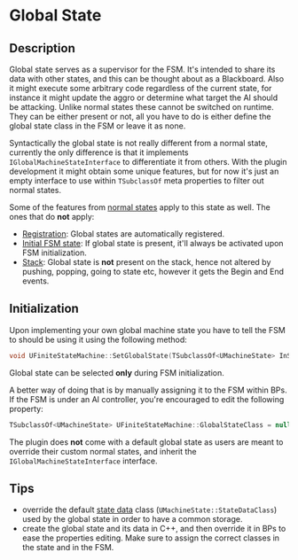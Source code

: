 ﻿# Global State

## Description

Global state serves as a supervisor for the FSM. It's intended to share its data with other states, and this can be
thought about as a Blackboard. Also it might execute some arbitrary code regardless of the current state, for
instance it might update the aggro or determine what target the AI should be attacking. Unlike normal states these
cannot be switched on runtime. They can be either present or not, all you have to do is either define the global
state class in the FSM or leave it as none.

Syntactically the global state is not really different from a normal state, currently the only difference is that it
implements `IGlobalMachineStateInterface` to differentiate it from others. With the plugin development it might obtain
some unique features, but for now it's just an empty interface to use within `TSubclassOf` meta properties to filter out
normal states.

Some of the features from [normal states](NormalState.md) apply to this state as well. The ones that do **not** apply:
- [Registration](NormalState.md#registration): Global states are automatically registered.
- [Initial FSM state](NormalState.md#initial-fsm-state): If global state is present, it'll always be activated upon FSM 
  initialization.
- [Stack](NormalState.md#stack): Global state is **not** present on the stack, hence not altered by pushing, popping, 
  going to state etc, however it gets the Begin and End events.

## Initialization

Upon implementing your own global machine state you have to tell the FSM to should be using it using the following
method:

```c++
void UFiniteStateMachine::SetGlobalState(TSubclassOf<UMachineState> InStateClass);
```

Global state can be selected **only** during FSM initialization.

A better way of doing that is by manually assigning it to the FSM within BPs. If the FSM is under an AI controller,
you're encouraged to edit the following property:

```c++
TSubclassOf<UMachineState> UFiniteStateMachine::GlobalStateClass = nullptr;
```  

The plugin does **not** come with a default global state as users are meant to override their custom normal states,
and inherit the `IGlobalMachineStateInterface` interface.

## Tips

- override the default [state data](StateData.md#setup) class (`UMachineState::StateDataClass`) used by the global state 
  in order to have a common storage.
- create the global state and its data in C++, and then override it in BPs to ease the properties editing. Make sure
  to assign the correct classes in the state and in the FSM.